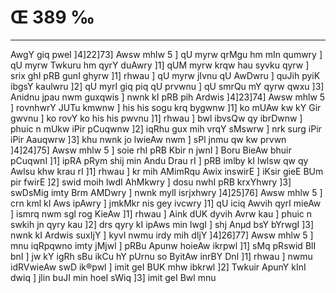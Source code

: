 # Œ 389 ‰
---
AwgY giq pweI ]4]22]73] Awsw mhlw 5 ] qU myrw qrMgu hm mIn
qumwry ] qU myrw Twkuru hm qyrY duAwry ]1] qUM myrw krqw hau syvku qyrw ]
srix ghI pRB gunI ghyrw ]1] rhwau ] qU myrw jIvnu qU AwDwru ] quJih
pyiK ibgsY kaulwru ]2] qU myrI giq piq qU prvwnu ] qU smrQu mY qyrw
qwxu ]3] Anidnu jpau nwm guxqwis ] nwnk kI pRB pih Ardwis
]4]23]74] Awsw mhlw 5 ] rovnhwrY JUTu kmwnw ] his his sogu krq
bygwnw ]1] ko mUAw kw kY Gir gwvnu ] ko rovY ko his his pwvnu ]1]
rhwau ] bwl ibvsQw qy ibrDwnw ] phuic n mUkw iPir pCuqwnw ]2] iqRhu
gux mih vrqY sMswrw ] nrk surg iPir iPir Aauqwrw ]3] khu nwnk jo
lwieAw nwm ] sPl jnmu qw kw prvwn ]4]24]75] Awsw mhlw 5 ]
soie rhI pRB Kbir n jwnI ] Boru BieAw bhuir pCuqwnI ]1] ipRA pRym
shij min Andu Drau rI ] pRB imlby kI lwlsw qw qy Awlsu khw krau rI
]1] rhwau ] kr mih AMimRqu Awix inswirE ] iKsir gieE BUm pir
fwirE ]2] swid moih lwdI AhMkwry ] dosu nwhI pRB krxYhwry ]3]
swDsMig imty Brm AMDwry ] nwnk mylI isrjxhwry ]4]25]76] Awsw
mhlw 5 ] crn kml kI Aws ipAwry ] jmkMkr nis gey ivcwry ]1] qU
iciq Awvih qyrI mieAw ] ismrq nwm sgl rog KieAw ]1] rhwau ]
Aink dUK dyvih Avrw kau ] phuic n swkih jn qyry kau ]2] drs qyry
kI ipAws min lwgI ] shj Anµd bsY bYrwgI ]3] nwnk kI Ardwis
suxIjY ] kyvl nwmu irdy mih dIjY ]4]26]77] Awsw mhlw 5 ] mnu
iqRpqwno imty jMjwl ] pRBu Apunw hoieAw ikrpwl ]1] sMq pRswid BlI bnI
] jw kY igRh sBu ikCu hY pUrnu so ByitAw inrBY DnI ]1] rhwau ] nwmu
idRVwieAw swD ik®pwl ] imit geI BUK mhw ibkrwl ]2] Twkuir ApunY
kInI dwiq ] jlin buJI min hoeI sWiq ]3] imit geI Bwl mnu
####
